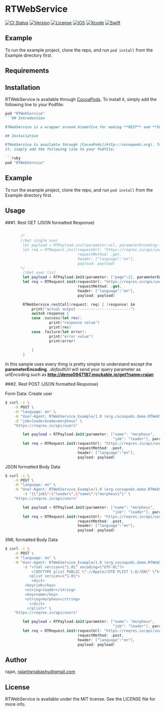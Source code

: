 # RTWebService

[![CI Status](http://img.shields.io/travis/rajan/RTWebService.svg?style=flat)](https://travis-ci.org/rajan/RTWebService)
[![Version](https://img.shields.io/cocoapods/v/RTWebService.svg?style=flat)](http://cocoapods.org/pods/RTWebService)
[![License](https://img.shields.io/cocoapods/l/RTWebService.svg?style=flat)](http://cocoapods.org/pods/RTWebService)
[![iOS](https://img.shields.io/badge/iOS-8.0%2B-blue.svg)](http://cocoapods.org/pods/RTWebService)
[![Xcode](https://img.shields.io/badge/Xcode-8.2%2B-blue.svg)](http://cocoapods.org/pods/RTWebService)
[![Swift](https://img.shields.io/badge/Swift-3.0%2B-blue.svg)](http://cocoapods.org/pods/RTWebService)
 

## Example

To run the example project, clone the repo, and run `pod install` from the Example directory first.

## Requirements

## Installation

RTWebService is available through [CocoaPods](http://cocoapods.org). To install
it, simply add the following line to your Podfile:

```ruby
pod "RTWebService"
```## Introduction

RTWebService is a wrapper around Alamofire for making **REST** and **SOAP** call in easiest possible way. RTWebService also focus on connecting to server by other protocol such as **SSH** and **FTP**.  Right now we are in beta phase of developing this library and soon we will come up with pretty impressive way of communicate with server from your iOS application.

## Installation

RTWebService is available through [CocoaPods](http://cocoapods.org). To install
it, simply add the following line to your Podfile:

```ruby
pod "RTWebService"
```

## Example

To run the example project, clone the repo, and run `pod install` from the Example directory first.


## Usage 
###1. Rest GET (JSON formatted Response)

``` swift
        
       /*
       //Get single user
        let payload = RTPayload.init(parameter:nil, parameterEncoding:.defaultUrl)
        let req = RTRequest.init(requestUrl: "https://reqres.in/api/users/2",
                                 requestMethod: .get,
                                 header: ["language":"en"],
                                 payload: payload)
       */
        //Get user list
        let payload = RTPayload.init(parameter: ["page":2], parameterEncoding:.defaultUrl)
        let req = RTRequest.init(requestUrl: "https://reqres.in/api/user",
                                 requestMethod: .get,
                                 header: ["language":"en"],
                                 payload: payload)

        RTWebService.restCall(request: req) { (response) in
            print("actual output ------------------------")
            switch response {
            case .success(let res):
                    print("response value")
                    print(res)
            case .failure(let error):
                    print("error value")
                    print(error)
            
            }
        }
```
In this sample uses every thing is pretty simple to understand except the **parameterEncoding**. *.defaultUrl* will send your query parameter as urlEncoding such as  **http://demo0947187.mockable.io/get?name=rajan**

###2. Rest POST (JSON formatted Response)

Form Data: Create user
```bash
$ curl -i \
	-X POST \
	-H "language: en" \
	-H "User-Agent: RTWebService_Example/1.0 (org.cocoapods.demo.RTWebService-Example; build:1; iOS 10.2.0) Alamofire/4.3.0" \
	-d "job=leader&name=morpheus" \
	"https://reqres.in/api/users"
```
```swift 
        let payload = RTPayload.init(parameter: ["name": "morpheus",
                                                 "job": "leader"], parameterEncoding:.bodyUrl)
        let req = RTRequest.init(requestUrl: "https://reqres.in/api/users",
                                 requestMethod: .post,
                                 header: ["language":"en"],
                                 payload: payload)
```

JSON formatted Body Data
```bash
$ curl -i \
	-X POST \
	-H "language: en" \
	-H "User-Agent: RTWebService_Example/1.0 (org.cocoapods.demo.RTWebService-Example; build:1; iOS 10.2.0) Alamofire/4.3.0" \
        -d "{\"job\":\"leader\",\"name\":\"morpheus\"}" \
	"https://reqres.in/api/users"
```
```swift 
        let payload = RTPayload.init(parameter: ["name": "morpheus",
                                                 "job": "leader"], parameterEncoding:.defaultJson)
        let req = RTRequest.init(requestUrl: "https://reqres.in/api/users",
                                 requestMethod: .post,
                                 header: ["language":"en"],
                                 payload: payload)
```

XML formatted Body Data
```bash
$ curl -i \
	-X POST \
	-H "language: en" \
	-H "User-Agent: RTWebService_Example/1.0 (org.cocoapods.demo.RTWebService-Example; build:1; iOS 10.2.0) Alamofire/4.3.0" \
        -d "<?xml version=\"1.0\" encoding=\"UTF-8\"?>
            <!DOCTYPE plist PUBLIC \"-//Apple//DTD PLIST 1.0//EN\" \"http://www.apple.com/DTDs/PropertyList-1.0.dtd\">
           <plist version=\"1.0\">
            <dict>
	     <key>job</key>
	     <string>leader</string>
	     <key>name</key>
	     <string>morpheus</string>
           </dict>
          </plist>" \
	"https://reqres.in/api/users"
```
```swift 
        let payload = RTPayload.init(parameter: ["name": "morpheus",
                                                 "job": "leader"], parameterEncoding:.xmlProperty)
        let req = RTRequest.init(requestUrl: "https://reqres.in/api/users",
                                 requestMethod: .post,
                                 header: ["language":"en"],
                                 payload: payload)
```







## Author

rajan, rajantwnabashu@gmail.com

## License

RTWebService is available under the MIT license. See the LICENSE file for more info.
